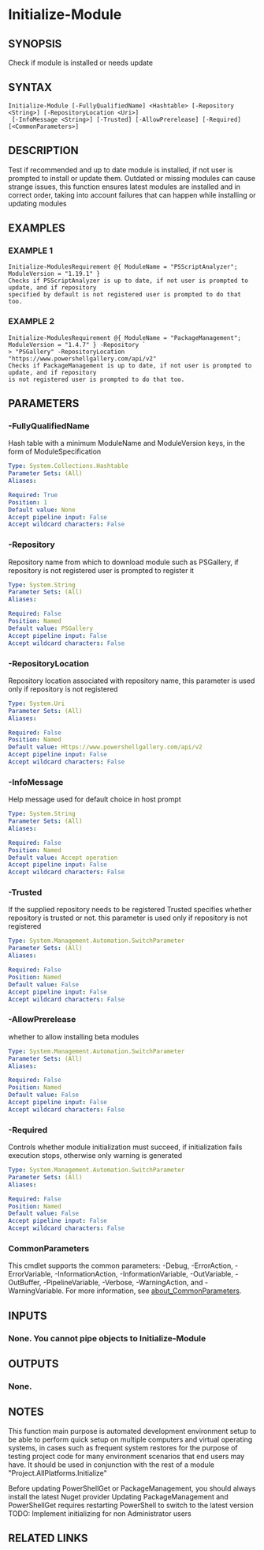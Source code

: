 ﻿---
external help file: Project.AllPlatforms.Initialize-help.xml
Module Name: Project.AllPlatforms.Initialize
online version: https://github.com/metablaster/WindowsFirewallRuleset/blob/develop/Modules/Project.AllPlatforms.Initialize/Help/en-US/Initialize-Module.md
schema: 2.0.0
---

# Initialize-Module

## SYNOPSIS

Check if module is installed or needs update

## SYNTAX

```none
Initialize-Module [-FullyQualifiedName] <Hashtable> [-Repository <String>] [-RepositoryLocation <Uri>]
 [-InfoMessage <String>] [-Trusted] [-AllowPrerelease] [-Required] [<CommonParameters>]
```

## DESCRIPTION

Test if recommended and up to date module is installed, if not user is
prompted to install or update them.
Outdated or missing modules can cause strange issues, this function ensures latest modules are
installed and in correct order, taking into account failures that can happen while
installing or updating modules

## EXAMPLES

### EXAMPLE 1

```none
Initialize-ModulesRequirement @{ ModuleName = "PSScriptAnalyzer"; ModuleVersion = "1.19.1" }
Checks if PSScriptAnalyzer is up to date, if not user is prompted to update, and if repository
specified by default is not registered user is prompted to do that too.
```

### EXAMPLE 2

```none
Initialize-ModulesRequirement @{ ModuleName = "PackageManagement"; ModuleVersion = "1.4.7" } -Repository `
> "PSGallery" -RepositoryLocation "https://www.powershellgallery.com/api/v2"
Checks if PackageManagement is up to date, if not user is prompted to update, and if repository
is not registered user is prompted to do that too.
```

## PARAMETERS

### -FullyQualifiedName

Hash table with a minimum ModuleName and ModuleVersion keys, in the form of ModuleSpecification

```yaml
Type: System.Collections.Hashtable
Parameter Sets: (All)
Aliases:

Required: True
Position: 1
Default value: None
Accept pipeline input: False
Accept wildcard characters: False
```

### -Repository

Repository name from which to download module such as PSGallery,
if repository is not registered user is prompted to register it

```yaml
Type: System.String
Parameter Sets: (All)
Aliases:

Required: False
Position: Named
Default value: PSGallery
Accept pipeline input: False
Accept wildcard characters: False
```

### -RepositoryLocation

Repository location associated with repository name,
this parameter is used only if repository is not registered

```yaml
Type: System.Uri
Parameter Sets: (All)
Aliases:

Required: False
Position: Named
Default value: Https://www.powershellgallery.com/api/v2
Accept pipeline input: False
Accept wildcard characters: False
```

### -InfoMessage

Help message used for default choice in host prompt

```yaml
Type: System.String
Parameter Sets: (All)
Aliases:

Required: False
Position: Named
Default value: Accept operation
Accept pipeline input: False
Accept wildcard characters: False
```

### -Trusted

If the supplied repository needs to be registered Trusted specifies
whether repository is trusted or not.
this parameter is used only if repository is not registered

```yaml
Type: System.Management.Automation.SwitchParameter
Parameter Sets: (All)
Aliases:

Required: False
Position: Named
Default value: False
Accept pipeline input: False
Accept wildcard characters: False
```

### -AllowPrerelease

whether to allow installing beta modules

```yaml
Type: System.Management.Automation.SwitchParameter
Parameter Sets: (All)
Aliases:

Required: False
Position: Named
Default value: False
Accept pipeline input: False
Accept wildcard characters: False
```

### -Required

Controls whether module initialization must succeed, if initialization fails execution stops,
otherwise only warning is generated

```yaml
Type: System.Management.Automation.SwitchParameter
Parameter Sets: (All)
Aliases:

Required: False
Position: Named
Default value: False
Accept pipeline input: False
Accept wildcard characters: False
```

### CommonParameters

This cmdlet supports the common parameters: -Debug, -ErrorAction, -ErrorVariable, -InformationAction, -InformationVariable, -OutVariable, -OutBuffer, -PipelineVariable, -Verbose, -WarningAction, and -WarningVariable. For more information, see [about_CommonParameters](http://go.microsoft.com/fwlink/?LinkID=113216).

## INPUTS

### None. You cannot pipe objects to Initialize-Module

## OUTPUTS

### None.

## NOTES

This function main purpose is automated development environment setup to be able to perform quick
setup on multiple computers and virtual operating systems, in cases such as frequent system restores
for the purpose of testing project code for many environment scenarios that end users may have.
It should be used in conjunction with the rest of a module "Project.AllPlatforms.Initialize"

Before updating PowerShellGet or PackageManagement, you should always install the latest Nuget provider
Updating PackageManagement and PowerShellGet requires restarting PowerShell to switch to the latest version
TODO: Implement initializing for non Administrator users

## RELATED LINKS

